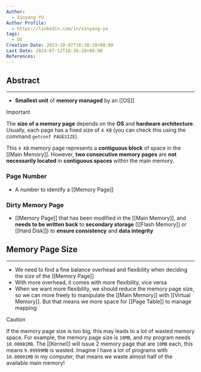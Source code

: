 ```yaml
---
Author:
  - Xinyang YU
Author Profile:
  - https://linkedin.com/in/xinyang-yu
tags:
  - OS
Creation Date: 2023-10-07T16:38:28+08:00
Last Date: 2024-07-12T16:36:28+08:00
References: 
---
```

## Abstract
---
- **Smallest unit** of **memory managed** by an [[OS]]


>[!important]
> The **size of a memory page** depends on the **OS** and **hardware architecture**. Usually, each page has a fixed size of `4 KB` (you can check this using the command `getconf PAGESIZE`).
> 
>  This `4 KB` memory page represents a **contiguous block** of space in the [[Main Memory]]. However, **two consecutive memory pages** are **not necessarily located** in **contiguous spaces** within the main memory.



### Page Number
- A number to identify a [[Memory Page]]

### Dirty Memory Page
- [[Memory Page]] that has been modified in the [[Main Memory]], and **needs to be written back** to **secondary storage** ([[Flash Memory]] or [[Hard Disk]]) to **ensure consistency** and **data integrity**

## Memory Page Size
---
- We need to find a fine balance overhead and flexibility when deciding the size of the [[Memory Page]]
- With more overhead, it comes with more flexibility, vice versa 
- When we want more flexibility, we should reduce the memory page size, so we can more freely to manipulate the [[Main Memory]] with [[Virtual Memory]]. But that means we more space for [[Page Table]] to manage mapping

>[!caution]
> If the memory page size is too big, this may leads to a lot of wasted memory space. For example, the memory page size is `10MB`, and my program needs `10.00001MB`. The [[Kernel]] will issue 2 memory page that are `10MB` each, this means `9.99999MB` is wasted. Imagine I have a lot of programs with `10.00001MB` in my computer, that means we waste almost half of the available main memory!
